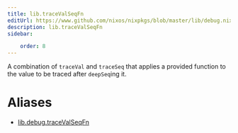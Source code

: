 ```yaml
---
title: lib.traceValSeqFn
editUrl: https://www.github.com/nixos/nixpkgs/blob/master/lib/debug.nix#L169C5
description: lib.traceValSeqFn
sidebar:

    order: 8
---
```


A combination of `traceVal` and `traceSeq` that applies a
provided function to the value to be traced after `deepSeq`ing
it.


# Aliases

- [lib.debug.traceValSeqFn](/nix-doc-comments/reference/lib/debug/lib-debug-traceValSeqFn)


